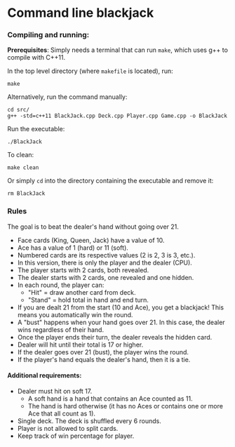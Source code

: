 # Command line blackjack

### Compiling and running:
**Prerequisites**:
Simply needs a terminal that can run `make`, which uses g++ to compile with C++11.    

In the top level directory (where `makefile` is located), run:
```
make
```
Alternatively, run the command manually:
```
cd src/
g++ -std=c++11 BlackJack.cpp Deck.cpp Player.cpp Game.cpp -o BlackJack
```
Run the executable:
```
./BlackJack
```

To clean:
```
make clean
```
Or simply `cd` into the directory containing the executable and remove it:
```
rm BlackJack
```

### Rules
The goal is to beat the dealer's hand without going over 21.
- Face cards (King, Queen, Jack) have a value of 10.
- Ace has a value of 1 (hard) or 11 (soft).
- Numbered cards are its respective values (2 is 2, 3 is 3, etc.).
- In this version, there is only the player and the dealer (CPU).
- The player starts with 2 cards, both revealed.
- The dealer starts with 2 cards, one revealed and one hidden.
- In each round, the player can:
    - "Hit" = draw another card from deck.
    - "Stand" = hold total in hand and end turn.
- If you are dealt 21 from the start (10 and Ace), you get a blackjack! This means you automatically win the round.
- A "bust" happens when your hand goes over 21. In this case, the dealer wins regardless of their hand.
- Once the player ends their turn, the dealer reveals the hidden card.
- Dealer will hit until their total is 17 or higher.
- If the dealer goes over 21 (bust), the player wins the round.
- If the player's hand equals the dealer's hand, then it is a tie.

#### Additional requirements:
- Dealer must hit on soft 17.
    - A soft hand is a hand that contains an Ace counted as 11.
    - The hand is hard otherwise (it has no Aces or contains one or more Ace that all count as 1).
- Single deck. The deck is shuffled every 6 rounds.
- Player is not allowed to split cards.
- Keep track of win percentage for player.

